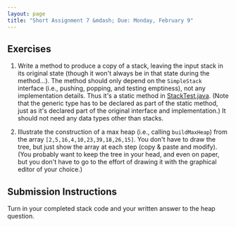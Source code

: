 ```yaml
---
layout: page
title: "Short Assignment 7 &mdash; Due: Monday, February 9"
---
```


## Exercises ##

1. Write a method to produce a copy of a stack, leaving the input stack in its
   original state (though it won't always be in that state during the method...).
   The method should only depend on the <code>SimpleStack</code> interface (i.e.,
   pushing, popping, and testing emptiness), not any implementation details.
   Thus it's a static method in [StackTest.java](resources/StackTest.java).
   (Note that the generic type has to be declared as part of the static method,
   just as it's declared part of the original interface and implementation.)
   It should not need any data types other than stacks.

2. Illustrate the construction of a max heap (i.e., calling <code>buildMaxHeap</code>)
   from the array <code>[2,5,16,4,10,23,39,18,26,15]</code>. You don't have to
   draw the tree, but just show the array at each step (copy &amp; paste and modify).
   (You probably want to keep the tree in your head, and even on paper, but you don't
   have to go to the effort of drawing it with the graphical editor of your choice.)

## Submission Instructions ##

Turn in your completed stack code and your written answer to the heap question.
